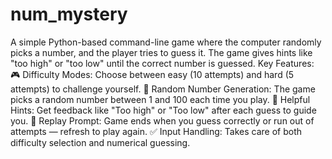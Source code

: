# num_mystery
A simple Python-based command-line game where the computer randomly picks a number, and the player tries to guess it. The game gives hints like "too high" or "too low" until the correct number is guessed. 
Key Features:
🎮 Difficulty Modes: Choose between easy (10 attempts) and hard (5 attempts) to challenge yourself.
🔢 Random Number Generation: The game picks a random number between 1 and 100 each time you play.
💬 Helpful Hints: Get feedback like "Too high" or "Too low" after each guess to guide you.
🔁 Replay Prompt: Game ends when you guess correctly or run out of attempts — refresh to play again.
✅ Input Handling: Takes care of both difficulty selection and numerical guessing.
